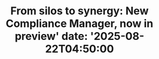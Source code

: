 ﻿---
title: "From silos to synergy: New Compliance Manager, now in preview'
date: '2025-08-22T04:50:00"
category: "Markets"
summary: ""
slug: "from silos to synergy new compliance manager now in preview"
source_urls:
  - "https://cloud.google.com/blog/products/identity-security/streamline-auditing-compliance-manager-is-now-in-preview/"
seo:
  title: "From silos to synergy: New Compliance Manager, now in preview | Hash n Hedge'
  description: '"
  keywords: ["news", "markets", "brief"]
---

